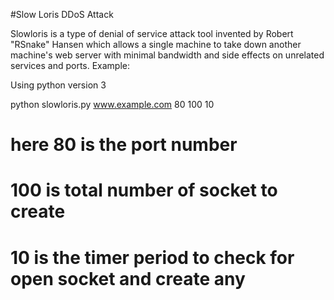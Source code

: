 #Slow Loris DDoS Attack

Slowloris is a type of denial of service attack tool invented by Robert "RSnake" Hansen which allows a single machine to take down another machine's web server with minimal bandwidth and side effects on unrelated services and ports.
Example:

Using python version 3

python slowloris.py www.example.com 80 100 10
# here 80 is the port number
# 100 is total number of socket to create
# 10 is the timer period to check for open socket and create any
